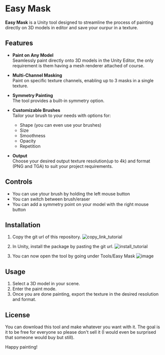 # Easy Mask

**Easy Mask** is a Unity tool designed to streamline the process of painting directly on 3D models in editor and save your ourpur in a texture.

## Features

- **Paint on Any Model**  
  Seamlessly paint directly onto 3D models in the Unity Editor, the only requirement is them having a mesh renderer attached of course.

- **Multi-Channel Masking**  
  Paint on specific texture channels, enabling up to 3 masks in a single texture.

- **Symmetry Painting**  
  The tool provides a built-in symmetry option.

- **Customizable Brushes**  
  Tailor your brush to your needs with options for:  
  - Shape (you can even use your brushes)
  - Size  
  - Smoothness  
  - Opacity  
  - Repetition

- **Output**  
  Choose your desired output texture resolution(up to 4k) and format (PNG and TGA) to suit your project requirements.

## Controls
- You can use ytour brush by holding the left mouse button
- You can switch between brush/eraser
- You can add a symmetry point on your model with the right mouse button


## Installation
1. Copy the git url of this repository.
![copy_link_tutorial](https://github.com/user-attachments/assets/55d4ea42-640f-4992-b701-319abebdd7b5)

2. In Unity, install the package by pasting the git url.
![install_tutorial](https://github.com/user-attachments/assets/918cd466-6a7f-40eb-a182-d30b0b93f102)

3. You can now open the tool by going under Tools/Easy Mask
![image](https://github.com/user-attachments/assets/3528191a-8f8e-416d-87df-0167b3c5e9ed)

## Usage
1. Select a 3D model in your scene.
2. Enter the paint mode.
3. Once you are done painting, export the texture in the desired resolution and format.

## License
You can download this tool and make whatever you want with it. The goal is it to be free for everyone so please don't sell it (I would even be surprised that someone would buy but still).

Happy painting! 

